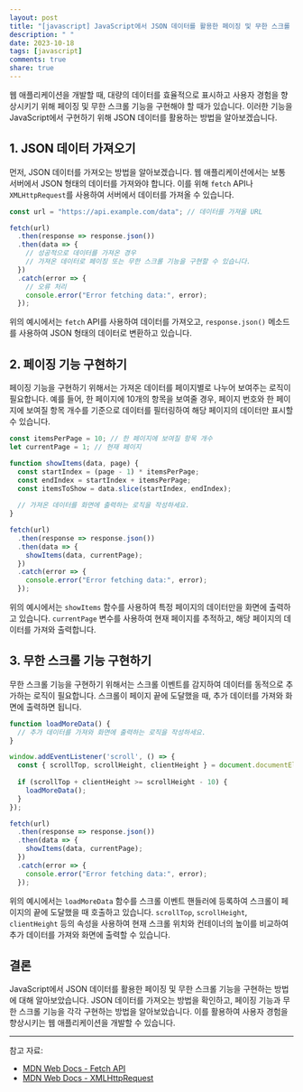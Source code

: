 ```yaml
---
layout: post
title: "[javascript] JavaScript에서 JSON 데이터를 활용한 페이징 및 무한 스크롤 기능 구현 방법"
description: " "
date: 2023-10-18
tags: [javascript]
comments: true
share: true
---
```


웹 애플리케이션을 개발할 때, 대량의 데이터를 효율적으로 표시하고 사용자 경험을 향상시키기 위해 페이징 및 무한 스크롤 기능을 구현해야 할 때가 있습니다. 이러한 기능을 JavaScript에서 구현하기 위해 JSON 데이터를 활용하는 방법을 알아보겠습니다.

## 1. JSON 데이터 가져오기

먼저, JSON 데이터를 가져오는 방법을 알아보겠습니다. 웹 애플리케이션에서는 보통 서버에서 JSON 형태의 데이터를 가져와야 합니다. 이를 위해 `fetch` API나 `XMLHttpRequest`를 사용하여 서버에서 데이터를 가져올 수 있습니다.

```javascript
const url = "https://api.example.com/data"; // 데이터를 가져올 URL

fetch(url)
  .then(response => response.json())
  .then(data => {
    // 성공적으로 데이터를 가져온 경우
    // 가져온 데이터로 페이징 또는 무한 스크롤 기능을 구현할 수 있습니다.
  })
  .catch(error => {
    // 오류 처리
    console.error("Error fetching data:", error);
  });
```

위의 예시에서는 `fetch` API를 사용하여 데이터를 가져오고, `response.json()` 메소드를 사용하여 JSON 형태의 데이터로 변환하고 있습니다.

## 2. 페이징 기능 구현하기

페이징 기능을 구현하기 위해서는 가져온 데이터를 페이지별로 나누어 보여주는 로직이 필요합니다. 예를 들어, 한 페이지에 10개의 항목을 보여줄 경우, 페이지 번호와 한 페이지에 보여질 항목 개수를 기준으로 데이터를 필터링하여 해당 페이지의 데이터만 표시할 수 있습니다.

```javascript
const itemsPerPage = 10; // 한 페이지에 보여질 항목 개수
let currentPage = 1; // 현재 페이지

function showItems(data, page) {
  const startIndex = (page - 1) * itemsPerPage;
  const endIndex = startIndex + itemsPerPage;
  const itemsToShow = data.slice(startIndex, endIndex);
  
  // 가져온 데이터를 화면에 출력하는 로직을 작성하세요.
}

fetch(url)
  .then(response => response.json())
  .then(data => {
    showItems(data, currentPage);
  })
  .catch(error => {
    console.error("Error fetching data:", error);
  });
```

위의 예시에서는 `showItems` 함수를 사용하여 특정 페이지의 데이터만을 화면에 출력하고 있습니다. `currentPage` 변수를 사용하여 현재 페이지를 추적하고, 해당 페이지의 데이터를 가져와 출력합니다.

## 3. 무한 스크롤 기능 구현하기

무한 스크롤 기능을 구현하기 위해서는 스크롤 이벤트를 감지하여 데이터를 동적으로 추가하는 로직이 필요합니다. 스크롤이 페이지 끝에 도달했을 때, 추가 데이터를 가져와 화면에 출력하면 됩니다.

```javascript
function loadMoreData() {
  // 추가 데이터를 가져와 화면에 출력하는 로직을 작성하세요.
}

window.addEventListener('scroll', () => {
  const { scrollTop, scrollHeight, clientHeight } = document.documentElement;
  
  if (scrollTop + clientHeight >= scrollHeight - 10) {
    loadMoreData();
  }
});

fetch(url)
  .then(response => response.json())
  .then(data => {
    showItems(data, currentPage);
  })
  .catch(error => {
    console.error("Error fetching data:", error);
  });
```

위의 예시에서는 `loadMoreData` 함수를 스크롤 이벤트 핸들러에 등록하여 스크롤이 페이지의 끝에 도달했을 때 호출하고 있습니다. `scrollTop`, `scrollHeight`, `clientHeight` 등의 속성을 사용하여 현재 스크롤 위치와 컨테이너의 높이를 비교하여 추가 데이터를 가져와 화면에 출력할 수 있습니다.

## 결론

JavaScript에서 JSON 데이터를 활용한 페이징 및 무한 스크롤 기능을 구현하는 방법에 대해 알아보았습니다. JSON 데이터를 가져오는 방법을 확인하고, 페이징 기능과 무한 스크롤 기능을 각각 구현하는 방법을 알아보았습니다. 이를 활용하여 사용자 경험을 향상시키는 웹 애플리케이션을 개발할 수 있습니다.

---

참고 자료:
- [MDN Web Docs - Fetch API](https://developer.mozilla.org/en-US/docs/Web/API/Fetch_API)
- [MDN Web Docs - XMLHttpRequest](https://developer.mozilla.org/en-US/docs/Web/API/XMLHttpRequest)